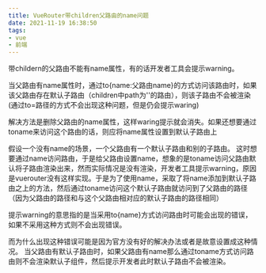 ```yaml
---
title: VueRouter带children父路由的name问题
date: 2021-11-19 16:38:50
tags:
- vue
- 前端
---
```


带childern的父路由不能有name属性，有的话开发者工具会提示warning。

当父路由有name属性时，通过to{name:父路由name}的方式访问该路由时，如果该父路由存在默认子路由（children中path为''的路由），则该子路由不会被渲染(通过to=路径的方式不会出现这种问题，但是仍会提示waring)

解决方法是删除父路由的name属性，这样waring提示就会消失。如果还想要通过toname来访问这个路由的话，则应将name属性设置到默认子路由上

假设一个没有name的场景，一个父路由有一个默认子路由和别的子路由。
这时想要通过name访问路由，于是给父路由设置name，想象的是toname访问父路由默认将子路由渲染出来，然而实际情况是没有渲染，开发者工具提示warning，原因是vuerouter没有这样实现。于是为了使用name，采取了将name添加到默认子路由之上的方法，然后通过toname访问这个默认子路由就访问到了父路由的路径（因为父路由的路径和与这个父路由相对应的默认子路由的路径相同）

提示warning的意思指的是当采用to{name}方式访问路由时可能会出现的错误，如果不采用这种方式则不会出现错误。

而为什么出现这种错误可能是因为官方没有好的解决办法或者是故意设置成这种情况。
当父路由有默认子路由时，如果父路由有name那么通过toname方式访问路由则不会渲染默认子组件，然后提示开发者此时默认子路由不会被渲染。